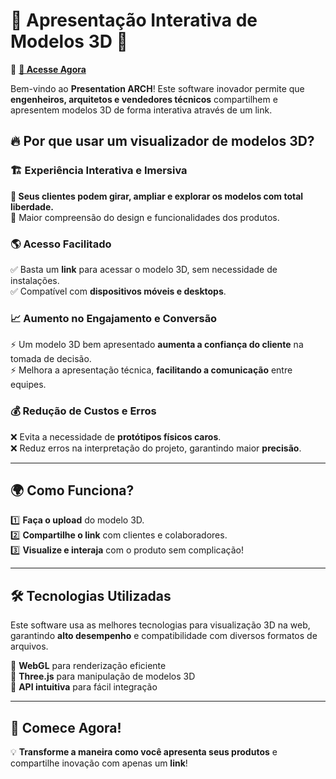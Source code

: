 # 🎨 **Apresentação Interativa de Modelos 3D** 🚀  

🔗 **[🚀 Acesse Agora](https://lima345.github.io/presentation-ARCH-Bim-project/)**  

Bem-vindo ao **Presentation ARCH**! Este software inovador permite que **engenheiros, arquitetos e vendedores técnicos** compartilhem e apresentem modelos 3D de forma interativa através de um link.  

## 🔥 **Por que usar um visualizador de modelos 3D?**  

### 🏗️ **Experiência Interativa e Imersiva**  
**🔹 Seus clientes podem girar, ampliar e explorar os modelos com total liberdade.**  
🔹 Maior compreensão do design e funcionalidades dos produtos.  

### 🌎 **Acesso Facilitado**  
✅ Basta um **link** para acessar o modelo 3D, sem necessidade de instalações.  
✅ Compatível com **dispositivos móveis e desktops**.  

### 📈 **Aumento no Engajamento e Conversão**  
⚡ Um modelo 3D bem apresentado **aumenta a confiança do cliente** na tomada de decisão.  
⚡ Melhora a apresentação técnica, **facilitando a comunicação** entre equipes.  

### 💰 **Redução de Custos e Erros**  
❌ Evita a necessidade de **protótipos físicos caros**.  
❌ Reduz erros na interpretação do projeto, garantindo maior **precisão**.  

---

## 🌍 **Como Funciona?**  
1️⃣ **Faça o upload** do modelo 3D.  
2️⃣ **Compartilhe o link** com clientes e colaboradores.  
3️⃣ **Visualize e interaja** com o produto sem complicação!  

---

## 🛠️ **Tecnologias Utilizadas**  
Este software usa as melhores tecnologias para visualização 3D na web, garantindo **alto desempenho** e compatibilidade com diversos formatos de arquivos.  

🔹 **WebGL** para renderização eficiente  
🔹 **Three.js** para manipulação de modelos 3D  
🔹 **API intuitiva** para fácil integração  

---

## 🚀 **Comece Agora!**  
💡 **Transforme a maneira como você apresenta seus produtos** e compartilhe inovação com apenas um **link**!  
